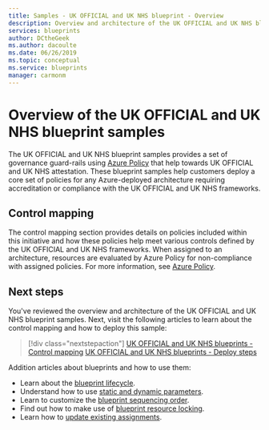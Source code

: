 ```yaml
---
title: Samples - UK OFFICIAL and UK NHS blueprint - Overview
description: Overview and architecture of the UK OFFICIAL and UK NHS blueprint samples.
services: blueprints
author: DCtheGeek
ms.author: dacoulte
ms.date: 06/26/2019
ms.topic: conceptual
ms.service: blueprints
manager: carmonm
---
```

# Overview of the UK OFFICIAL and UK NHS blueprint samples

The UK OFFICIAL and UK NHS blueprint samples provides a set of governance guard-rails using [Azure Policy](../../../policy/overview.md)
that help towards UK OFFICIAL and UK NHS attestation. These blueprint samples help customers deploy a
core set of policies for any Azure-deployed architecture requiring accreditation or compliance with
the UK OFFICIAL and UK NHS frameworks.

## Control mapping

The control mapping section provides details on policies included within this initiative and how
these policies help meet various controls defined by the UK OFFICIAL and UK NHS frameworks. When
assigned to an architecture, resources are evaluated by Azure Policy for non-compliance with
assigned policies. For more information, see [Azure Policy](../../../policy/overview.md).

## Next steps

You've reviewed the overview and architecture of the UK OFFICIAL and UK NHS blueprint samples. Next,
visit the following articles to learn about the control mapping and how to deploy this sample:

> [!div class="nextstepaction"]
> [UK OFFICIAL and UK NHS blueprints - Control mapping](./control-mapping.md)
> [UK OFFICIAL and UK NHS blueprints - Deploy steps](./deploy.md)

Addition articles about blueprints and how to use them:

- Learn about the [blueprint lifecycle](../../concepts/lifecycle.md).
- Understand how to use [static and dynamic parameters](../../concepts/parameters.md).
- Learn to customize the [blueprint sequencing order](../../concepts/sequencing-order.md).
- Find out how to make use of [blueprint resource locking](../../concepts/resource-locking.md).
- Learn how to [update existing assignments](../../how-to/update-existing-assignments.md).

